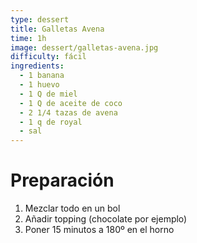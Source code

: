 ```yaml
---
type: dessert
title: Galletas Avena
time: 1h
image: dessert/galletas-avena.jpg
difficulty: fácil
ingredients:
  - 1 banana
  - 1 huevo
  - 1 Q de miel
  - 1 Q de aceite de coco
  - 2 1/4 tazas de avena
  - 1 q de royal
  - sal
---
```


# Preparación

1. Mezclar todo en un bol
1. Añadir topping (chocolate por ejemplo)
1. Poner 15 minutos a 180º en el horno
